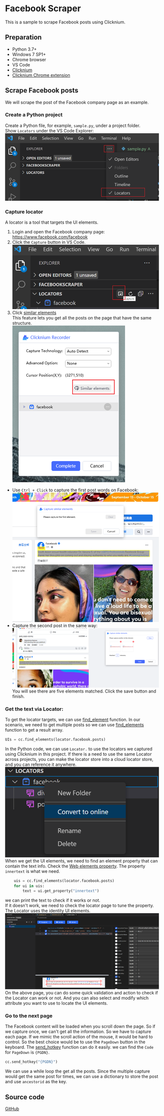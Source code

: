# Facebook Scraper
This is a sample to scrape Facebook posts using Clicknium.

## Preparation
- Python 3.7+
- Windows 7 SP1+
- Chrome browser
- VS Code
- [Clicknium](https://www.clicknium.com/documents#set-up-clicknium-visual-studio-code-extension) 
- [Clicknium Chrome extension](https://www.clicknium.com/documents/tutorial/extensions/chromeextension#install)

## Scrape Facebook posts
We will scrape the post of the Facebook company page as an example.

### Create a Python project
Create a Python file, for example, `sample.py`, under a project folder.  
Show `Locators` under the VS Code Explorer:  
![locators](/pic/project.png)  

### Capture locator
A locator is a tool that targets the UI elements.
1. Login and open the Facebook company page: https://www.facebook.com/facebook  
2. Click the `Capture` button in VS Code.    
   ![capture](/pic/capture.png)
3. Click [similar elements](https://www.clicknium.com/documents/tutorial/recorder/capture_similar_elements)      
   This feature lets you get all the posts on the page that have the same structure.     
   ![recorder](/pic/Recorder.png)  

- Use `Ctrl + Click` to capture the first post words on Facebook:  
![first element](/pic/elements1.png)  
- Capture the second post in the same way:  
![second elements](/pic/elements2.png)  
You will see there are five elements matched. Click the save button and finish. 

### Get the text via Locator:
To get the locator targets, we can use [find_element](https://www.clicknium.com/documents/references/python/globalfunctions/find_element) function. In our scenario, we need to get multiple posts so we can use [find_elements](https://www.clicknium.com/documents/references/python/globalfunctions/find_elements) function to get a result array. 
```python
UIs = cc.find_elements(locator.facebook.posts)
```
In the Python code, we can use `Locator.` to use the locators we captured using Clicknium in this project. If there is a need to use the same Locator across projects, you can make the locator store into a cloud locator store, and you can reference it anywhere.  
![cloud](/pic/cloudlocator.png)  
When we get the UI elements, we need to find an element property that can contain the text info. Check the [Web elements property](https://www.clicknium.com/documents/concepts/web#web-element-properties). The property `innertext` is what we need.  
```python
    uis = cc.find_elements(locator.facebook.posts)
    for ui in uis:
        text = ui.get_property("innertext")
```
we can print the text to check if it works or not.  
If it doesn't work, we need to check the locator page to tune the property. The Locator uses the identity UI elements.  
![locator](/pic/locator.png)
On the above page, you can do some quick validation and action to check if the Locator can work or not. And you can also select and modify which attribute you want to use to locate the UI elements. 

### Go to the next page
The Facebook content will be loaded when you scroll down the page. So if we capture once, we can't get all the information. So we have to capture each page. If we mimic the scroll action of the mouse, it would be hard to control. So the best choice would be to use the `PageDown` button in the keyboard. The [send_hotkey](https://www.clicknium.com/documents/references/python/uielement/send_hotkey) function can do it easily. we can find the `Code` for `PageDown` is `{PGDN}`.
```python
cc.send_hotkey("{PGDN}")
```
We can use a while loop the get all the posts. Since the multiple capture would get the same post for times, we can use a dictionary to store the post and use `ancestorid` as the key. 
## Source code
[GitHub](https://github.com/automation9417/FacebookScraper)







